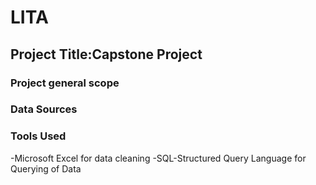 # LITA 
## Project Title:Capstone Project  
### Project general scope

### Data Sources 

### Tools Used 
-Microsoft Excel for data cleaning 
-SQL-Structured Query Language for Querying of Data 
 
